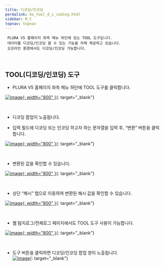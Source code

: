 ```yaml
---
title: 디코딩/인코딩
permalink: ko_tool_d_i_coding.html
sidebar: M_C
topnav: topnav
---
```


     PLURA V5 홈페이지 좌측 메뉴 하단에 있는 TOOL 도구입니다.
     데이터를 디코딩/인코딩 할 수 있는 기능을 자체 제공하고 있습니다.
     오프라인 환경에서도 디코딩/인코딩 가능합니다.

<br />

## TOOL(디코딩/인코딩) 도구

- PLURA V5 홈페이지 좌측 메뉴 하단에 TOOL 도구를 클릭합니다.

[![image](/docs/images/Manual/common/tool/1.png){: width="800" }](/docs/images/Manual/common/tool/1.png){: target="_blank"}

<br />

- 디코딩 팝업이 노출됩니다.

- 입력 필드에 디코딩 또는 인코딩 하고자 하는 문자열을 입력 후, “변환” 버튼을 클릭합니다.   

[![image](/docs/images/Manual/common/tool/2.png){: width="800" }](/docs/images/Manual/common/etc/2.png){: target="_blank"}

<br />

- 변환된 값을 확인할 수 있습니다.   

[![image](/docs/images/Manual/common/tool/3.png){: width="800" }](/docs/images/Manual/common/etc/3.png){: target="_blank"}

<br />

- 상단 “해시” 탭으로 이동하여 변환된 해시 값을 확인할 수 있습니다.   

[![image](/docs/images/Manual/common/tool/4.png){: width="800" }](/docs/images/Manual/common/etc/4.png){: target="_blank"}

<br />

- 웹 탐지로그/전체로그 페이지에서도 TOOL 도구 사용이 가능합니다.   

[![image](/docs/images/Manual/common/tool/5.png){: width="800" }](/docs/images/Manual/common/etc/5.png){: target="_blank"}

<br />

- 도구 버튼을 클릭하면 디코딩/인코딩 팝업 창이 노출됩니다.   
[![image](/docs/images/Manual/common/tool/6.png)](/docs/images/Manual/common/etc/6.png){: target="_blank"}